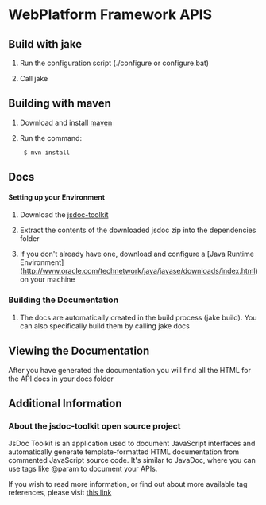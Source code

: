 # WebPlatform Framework APIS

## Build with jake
1. Run the configuration script (./configure or configure.bat)

2. Call jake

## Building with maven
1. Download and install [maven](http://maven.apache.org/download.html)

2. Run the command:

        $ mvn install

## Docs

#### Setting up your Environment
1. Download the [jsdoc-toolkit](http://code.google.com/p/jsdoc-toolkit/downloads/list)

2. Extract the contents of the downloaded jsdoc zip into the dependencies folder

3. If you don't already have one, download and configure a [Java Runtime Environment] (http://www.oracle.com/technetwork/java/javase/downloads/index.html) on your machine

### Building the Documentation
1. The docs are automatically created in the build process (jake build). You can also specifically build them by calling jake docs

## Viewing the Documentation
After you have generated the documentation you will find all the HTML for the API docs in your docs folder

## Additional Information

### About the jsdoc-toolkit open source project

JsDoc Toolkit is an application used to document JavaScript interfaces and automatically generate template-formatted HTML documentation from commented JavaScript source code. It's similar to JavaDoc, where you can use tags like @param to document your APIs.

If you wish to read more information, or find out about more available tag references, please visit [this link](http://code.google.com/p/jsdoc-toolkit/w/list)
